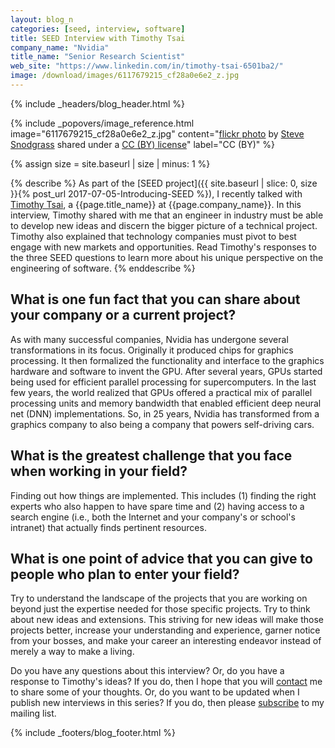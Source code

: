 ```yaml
---
layout: blog_n
categories: [seed, interview, software]
title: SEED Interview with Timothy Tsai
company_name: "Nvidia"
title_name: "Senior Research Scientist"
web_site: "https://www.linkedin.com/in/timothy-tsai-6501ba2/"
image: /download/images/6117679215_cf28a0e6e2_z.jpg
---
```


{% include _headers/blog_header.html %}

<!-- Include header image -->
{% include _popovers/image_reference.html image="6117679215_cf28a0e6e2_z.jpg" content="<a title='Painted Glass' href='https://flickr.com/photos/stevensnodgrass/6117679215'>flickr photo</a> by <a href='https://flickr.com/people/stevensnodgrass'>Steve Snodgrass</a> shared under a <a href='https://creativecommons.org/licenses/by/2.0/'>CC (BY) license</a>" label="CC (BY)" %}

{% assign size = site.baseurl | size | minus: 1 %}

{% describe %}
As part of the [SEED project]({{ site.baseurl | slice: 0, size }}{% post_url
2017-07-05-Introducing-SEED %}), I recently talked with [Timothy
Tsai]({{page.web_site}}), a {{page.title_name}} at {{page.company_name}}. In
this interview, Timothy shared with me that an engineer in industry must be able
to develop new ideas and discern the bigger picture of a technical project.
Timothy also explained that technology companies must pivot to best engage with
new markets and opportunities. Read Timothy's responses to the three SEED
questions to learn more about his unique perspective on the engineering of
software.
{% enddescribe %}

## What is one fun fact that you can share about your company or a current project?

As with many successful companies, Nvidia has undergone several transformations
in its focus. Originally it produced chips for graphics processing. It then
formalized the functionality and interface to the graphics hardware and
software to invent the GPU. After several years, GPUs started being used for
efficient parallel processing for supercomputers. In the last few years, the
world realized that GPUs offered a practical mix of parallel processing units
and memory bandwidth that enabled efficient deep neural net (DNN)
implementations. So, in 25 years, Nvidia has transformed from a graphics
company to also being a company that powers self-driving cars.

## What is the greatest challenge that you face when working in your field?

Finding out how things are implemented. This includes (1) finding the right
experts who also happen to have spare time and (2) having access to a search
engine (i.e., both the Internet and your company's or school's intranet) that
actually finds pertinent resources.

## What is one point of advice that you can give to people who plan to enter your field?

Try to understand the landscape of the projects that you are working on beyond
just the expertise needed for those specific projects. Try to think about new
ideas and extensions. This striving for new ideas will make those projects
better, increase your understanding and experience, garner notice from your
bosses, and make your career an interesting endeavor instead of merely a way to
make a living.

Do you have any questions about this interview? Or, do you have a response to
Timothy's ideas? If you do, then I hope that you will
[contact]({{site.baseurl}}contact/) me to share some of your thoughts. Or, do
you want to be updated when I publish new interviews in this series? If you do,
then please [subscribe]({{site.baseurl}}support/) to my mailing list.

{% include _footers/blog_footer.html %}
